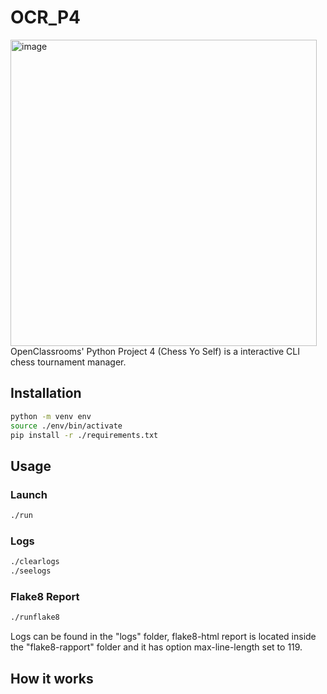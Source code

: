 # OCR_P4

<img width="490" alt="image" src="https://user-images.githubusercontent.com/50454011/107670243-d3d66400-6c92-11eb-9bc0-10294308cb0b.png">
OpenClassrooms' Python Project 4 (Chess Yo Self) is a interactive CLI chess tournament manager.

## Installation

```bash
python -m venv env
source ./env/bin/activate
pip install -r ./requirements.txt
```

## Usage

### Launch

```bash
./run
```

### Logs
```bash
./clearlogs
./seelogs
```

### Flake8 Report
```bash
./runflake8
```
Logs can be found in the "logs" folder, flake8-html report is located inside the "flake8-rapport" folder and it has option max-line-length set to 119.

## How it works
